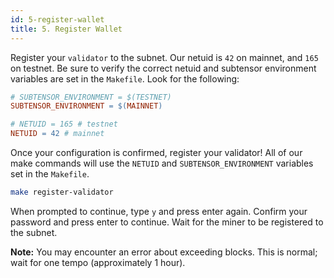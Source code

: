 ```yaml
---
id: 5-register-wallet
title: 5. Register Wallet
---
```


Register your `validator` to the subnet. Our netuid is `42` on mainnet, and `165` on testnet. Be sure to verify the correct netuid and subtensor environment variables are set in the `Makefile`. Look for the following:

```Makefile
# SUBTENSOR_ENVIRONMENT = $(TESTNET)
SUBTENSOR_ENVIRONMENT = $(MAINNET)

# NETUID = 165 # testnet
NETUID = 42 # mainnet
```

Once your configuration is confirmed, register your validator! All of our make commands will use the `NETUID` and `SUBTENSOR_ENVIRONMENT` variables set in the `Makefile`.

```bash
make register-validator
```

When prompted to continue, type `y` and press enter again. Confirm your password and press enter to continue. Wait for the miner to be registered to the subnet.

**Note:** You may encounter an error about exceeding blocks. This is normal; wait for one tempo (approximately 1 hour).
